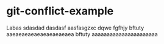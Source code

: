 # git-conflict-example
Labas
sdasdad
dasdasf
aasfasgzxc
dqwe
fgfhjy
bftuty aaeaeaeaeaeaeaeaeaeaea
bftuty aaaaaaaaaaaaaaaaaaaaaa
